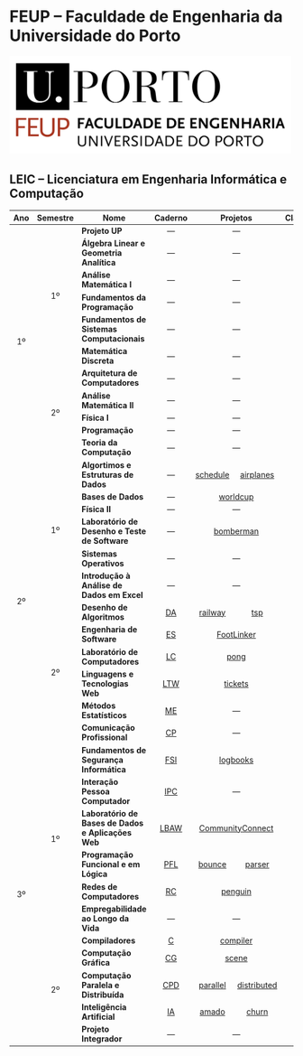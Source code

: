 # FEUP &ndash; Faculdade de Engenharia da Universidade do Porto

<img src="./../../images/FEUP.png" alt="FEUP" width="500">

## LEIC &ndash; Licenciatura em Engenharia Informática e Computação

<table style="text-align:center;">
    <thead>
        <tr>
            <th>Ano</th>
            <th>Semestre</th>
            <th>Nome</th>
            <th>Caderno</th>
            <th colspan="2">Projetos</th>
            <th>Classificação</th>
        </tr>
    </thead>
    <tbody>
        <tr>
            <td rowspan="11">1º</td>
            <td rowspan="6">1º</td>
            <td style="text-align:left;"><strong>Projeto UP</strong></td>
            <td>&mdash;</td>
            <td colspan="2">&mdash;</td>
            <td>17</td>
        </tr>
        <tr>
            <td style="text-align:left;"><strong>Álgebra Linear e Geometria Analítica</strong></td>
            <td>&mdash;</td>
            <td colspan="2">&mdash;</td>
            <td>20</td>
        </tr>
        <tr>
            <td style="text-align:left;"><strong>Análise Matemática I</strong></td>
            <td>&mdash;</td>
            <td colspan="2">&mdash;</td>
            <td>18</td>
        </tr>
        <tr>
            <td style="text-align:left;"><strong>Fundamentos da Programação</strong></td>
            <td>&mdash;</td>
            <td colspan="2">&mdash;</td>
            <td>19</td>
        </tr>
        <tr>
            <td style="text-align:left;"><strong>Fundamentos de Sistemas Computacionais</strong></td>
            <td>&mdash;</td>
            <td colspan="2">&mdash;</td>
            <td>19</td>
        </tr>
        <tr>
            <td style="text-align:left;"><strong>Matemática Discreta</strong></td>
            <td>&mdash;</td>
            <td colspan="2">&mdash;</td>
            <td>19</td>
        </tr>
        <tr>
            <td rowspan="5">2º</td>
            <td style="text-align:left;"><strong>Arquitetura de Computadores</strong></td>
            <td>&mdash;</td>
            <td colspan="2">&mdash;</td>
            <td>19</td>
        </tr>
        <tr>
            <td style="text-align:left;"><strong>Análise Matemática II</strong></td>
            <td>&mdash;</td>
            <td colspan="2">&mdash;</td>
            <td>20</td>
        </tr>
        <tr>
            <td style="text-align:left;"><strong>Física I</strong></td>
            <td>&mdash;</td>
            <td colspan="2">&mdash;</td>
            <td>18</td>
        </tr>
        <tr>
            <td style="text-align:left;"><strong>Programação</strong></td>
            <td>&mdash;</td>
            <td colspan="2">&mdash;</td>
            <td>20</td>
        </tr>
        <tr>
            <td style="text-align:left;"><strong>Teoria da Computação</strong></td>
            <td>&mdash;</td>
            <td colspan="2">&mdash;</td>
            <td>17</td>
        </tr>
        <tr>
            <td rowspan="12">2º</td>
            <td rowspan="6">1º</td>
            <td style="text-align:left;"><strong>Algortimos e Estruturas de Dados</strong></td>
            <td>&mdash;</td>
            <td><a href="https://github.com/manelneto/schedule">schedule</a></td>
            <td><a href="https://github.com/manelneto/airplanes">airplanes</a></td>
            <td>19</td>
        </tr>
        <tr>
            <td style="text-align:left;"><strong>Bases de Dados</strong></td>
            <td>&mdash;</td>
            <td colspan="2"><a href="https://github.com/manelneto/worldcup">worldcup</a></td>
            <td>17</td>
        </tr>
        <tr>
            <td style="text-align:left;"><strong>Física II</strong></td>
            <td>&mdash;</td>
            <td colspan="2">&mdash;</td>
            <td>20</td>
        </tr>
        <tr>
            <td style="text-align:left;"><strong>Laboratório de Desenho e Teste de Software</strong></td>
            <td>&mdash;</td>
            <td colspan="2"><a href="https://github.com/manelneto/bomberman">bomberman</a></td>
            <td>17</td>
        </tr>
        <tr>
            <td style="text-align:left;"><strong>Sistemas Operativos</strong></td>
            <td>&mdash;</td>
            <td colspan="2">&mdash;</td>
            <td>20</td>
        </tr>
        <tr>
            <td style="text-align:left;"><strong>Introdução à Análise de Dados em Excel</strong></td>
            <td>&mdash;</td>
            <td colspan="2">&mdash;</td>
            <td>20</td>
        </tr>
        <tr>
            <td rowspan="6">2º</td>
            <td style="text-align:left;"><strong>Desenho de Algoritmos</strong></td>
            <td><a href="./A2/S2/DA.pdf">DA</a></td>
            <td><a href="https://github.com/manelneto/railway">railway</a></td>
            <td><a href="https://github.com/manelneto/tsp">tsp</a></td>
            <td>17</td>
        </tr>
        <tr>
            <td style="text-align:left;"><strong>Engenharia de Software</strong></td>
            <td><a href="./A2/S2/ES.pdf">ES</a></td>
            <td colspan="2"><a href="https://github.com/manelneto/FootLinker">FootLinker</a></td>
            <td>19</td>
        </tr>
        <tr>
            <td style="text-align:left;"><strong>Laboratório de Computadores</strong></td>
            <td><a href="./A2/S2/LC.pdf">LC</a></td>
            <td colspan="2"><a href="https://github.com/manelneto/pong">pong</a></td>
            <td>19</td>
        </tr>
        <tr>
            <td style="text-align:left;"><strong>Linguagens e Tecnologias Web</strong></td>
            <td><a href="./A2/S2/LTW.pdf">LTW</a></td>
            <td colspan="2"><a href="https://github.com/manelneto/tickets">tickets</a></td>
            <td>18</td>
        </tr>
        <tr>
            <td style="text-align:left;"><strong>Métodos Estatísticos</strong></td>
            <td><a href="./A2/S2/ME.pdf">ME</a></td>
            <td colspan="2">&mdash;</td>
            <td>17</td>
        </tr>
        <tr>
            <td style="text-align:left;"><strong>Comunicação Profissional</strong></td>
            <td><a href="./A2/S2/CP.pdf">CP</a></td>
            <td colspan="2">&mdash;</td>
            <td>16</td>
        </tr>
        <tr>
            <td rowspan="11">3º</td>
            <td rowspan="6">1º</td>
            <td style="text-align:left;"><strong>Fundamentos de Segurança Informática</strong></td>
            <td><a href="./A3/S1/FSI.pdf">FSI</a></td>
            <td colspan="2"><a href="https://github.com/manelneto/logbooks">logbooks</a></td>
            <td>19</td>
        </tr>
        <tr>
            <td style="text-align:left;"><strong>Interação Pessoa Computador</strong></td>
            <td><a href="./A3/S1/IPC.pdf">IPC</a></td>
            <td colspan="2">&mdash;</td>
            <td>18</td>
        </tr>
        <tr>
            <td style="text-align:left;"><strong>Laboratório de Bases de Dados e Aplicações Web</strong></td>
            <td><a href="./A3/S1/LBAW.pdf">LBAW</a></td>
            <td colspan="2"><a href="https://github.com/manelneto/CommunityConnect">CommunityConnect</a></td>
            <td>20</td>
        </tr>
        <tr>
            <td style="text-align:left;"><strong>Programação Funcional e em Lógica</strong></td>
            <td><a href="./A3/S1/PFL.pdf">PFL</a></td>
            <td><a href="https://github.com/manelneto/bounce">bounce</a></td>
            <td><a href="https://github.com/manelneto/parser">parser</a></td>
            <td>19</td>
        </tr>
        <tr>
            <td style="text-align:left;"><strong>Redes de Computadores</strong></td>
            <td><a href="./A3/S1/RC.pdf">RC</a></td>
            <td colspan="2"><a href="https://github.com/manelneto/penguin">penguin</a></td>
            <td>18</td>
        </tr>
        <tr>
            <td style="text-align:left;"><strong>Empregabilidade ao Longo da Vida</strong></td>
            <td>&mdash;</td>
            <td colspan="2">&mdash;</td>
            <td>20</td>
        </tr>
        <tr>
            <td rowspan="5">2º</td>
            <td style="text-align:left;"><strong>Compiladores</strong></td>
            <td><a href="./A3/S2/C.pdf">C</a></td>
            <td colspan="2"><a href="https://github.com/manelneto/compiler">compiler</a></td>
            <td>19</td>
        </tr>
        <tr>
            <td style="text-align:left;"><strong>Computação Gráfica</strong></td>
            <td><a href="./A3/S2/CG.pdf">CG</a></td>
            <td colspan="2"><a href="https://github.com/manelneto/scene">scene</a></td>
            <td>19</td>
        </tr>
        <tr>
            <td style="text-align:left;"><strong>Computação Paralela e Distribuída</strong></td>
            <td><a href="./A3/S2/CPD.pdf">CPD</a></td>
            <td><a href="https://github.com/manelneto/parallel">parallel</a></td>
            <td><a href="https://github.com/manelneto/distributed">distributed</a></td>
            <td>18</td>
        </tr>
        <tr>
            <td style="text-align:left;"><strong>Inteligência Artificial</strong></td>
            <td><a href="./A3/S2/IA.pdf">IA</a></td>
            <td><a href="https://github.com/manelneto/amado">amado</a></td>
            <td><a href="https://github.com/manelneto/churn">churn</a></td>
            <td>20</td>
        </tr>
        <tr>
            <td style="text-align:left;"><strong>Projeto Integrador</strong></td>
            <td>&mdash;</td>
            <td colspan="2">&mdash;</td>
            <td>19</td>
        </tr>
    </tbody>
</table>
